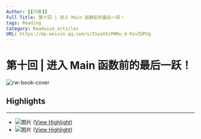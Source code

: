 ```yaml
---
Author: [[闪客]]
Full Title: 第十回 | 进入 Main 函数前的最后一跃！
tags: Reading
Category: Readwise_articles
URL: https://mp.weixin.qq.com/s/ISyaX5zPWRw_d-9zvZUPUg
---
```

# 第十回 | 进入 Main 函数前的最后一跃！

![rw-book-cover](http://mmbiz.qpic.cn/mmbiz_jpg/GLeh42uInXTKgeIUk0LzibxicZpkMjaibvPzTFiafUE4ib8dgNia9NQINAgWovsibAN2qhQTnTzMmNzNP4RoibsaQD7hXg/0?wx_fmt=jpeg)

## Highlights
---
- ![图片](https://mmbiz.qpic.cn/mmbiz_png/GLeh42uInXTKgeIUk0LzibxicZpkMjaibvPpeqVNqRxMB1Rl72zuqV2NHFTSow38RoQUEtj5pp6GdV9qTAP9ZdbVw/640?wx_fmt=png&wxfrom=5&wx_lazy=1&wx_co=1) ([View Highlight](https://read.readwise.io/read/01h3tw9m40zfrm99yy9jrwh2fg))
- ![图片](https://mmbiz.qpic.cn/mmbiz_png/GLeh42uInXTKgeIUk0LzibxicZpkMjaibvPrSHSIFgxhIibsXxrJQOzJiaHzibA41JGYrOHFbuibZ3MD9Bdia0shTdZM6w/640?wx_fmt=png&wxfrom=5&wx_lazy=1&wx_co=1) ([View Highlight](https://read.readwise.io/read/01h3twb5wmzvefqnb6aj60vqkf))
